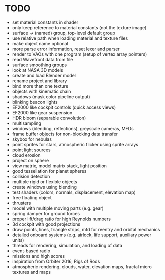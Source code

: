 # TODO

* set material constants in shader
* only keep reference to material constants (not the texture image)
* surface -> (named) group, top-level default group
* use relative path when loading material and texture files
* make object name optional
* more parse error information, reset lexer and parser
* render to VAOs with one program (setup of vertex array pointers)
* read Wavefront data from file
* surface smoothing groups
* look at NASA 3D models
* create and load Blender model
* rename project and library
* bind more than one texture
* objects with kinematic chain
* shadows (mask color pipeline output)
* blinking beacon lights
* EF2000 like cockpit controls (quick access views)
* EF2000 like gear suspension
* HDR bloom (separable convolution)
* multisampling
* windows (blending, reflections), greyscale cameras, MFDs
* frame buffer objects for non-blocking data transfer
* skybox for nebulas
* point sprites for stars, atmospheric flicker using sprite arrays
* point light sources
* cloud erosion
* project on sphere
* view matrix, model matrix stack, light position
* good tessellation for planet spheres
* collision detection
* multiple rigid or flexible objects
* create windows using blending
* test shaders (colors, normals, displacement, elevation map)
* free floating object
* thrusters
* model with multiple moving parts (e.g. gear)
* spring damper for ground forces
* proper lift/drag ratio for high Reynolds numbers
* 3d cockpit with good projections
* draw points, lines, triangle strips, mfd for reentry and orbital mechanics
* detailed onboard systems (e.g. airlock, life support, auxiliary power units)
* threads for rendering, simulation, and loading of data
* event-based radio
* missions and high scores
* inspiration from Orbiter 2016, Rigs of Rods
* atmospheric rendering, clouds, water, elevation maps, fractal micro textures and maps
